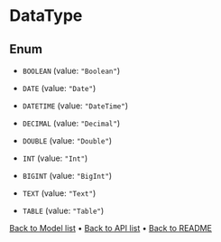 

# DataType

## Enum


* `BOOLEAN` (value: `"Boolean"`)

* `DATE` (value: `"Date"`)

* `DATETIME` (value: `"DateTime"`)

* `DECIMAL` (value: `"Decimal"`)

* `DOUBLE` (value: `"Double"`)

* `INT` (value: `"Int"`)

* `BIGINT` (value: `"BigInt"`)

* `TEXT` (value: `"Text"`)

* `TABLE` (value: `"Table"`)



[Back to Model list](../README.md#documentation-for-models) &#8226; [Back to API list](../README.md#documentation-for-api-endpoints) &#8226; [Back to README](../README.md)


